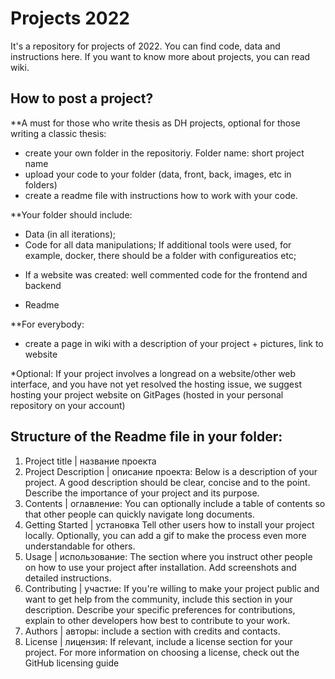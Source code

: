 # Projects 2022

It's a repository for projects of 2022. You can find code, data and instructions here. If you want to know more about projects, you can read wiki.

## How to post a project?

**A must for those who write thesis as DH projects, optional for those writing a classic thesis:

- create your own folder in the repositoriy. Folder name: short project name
- upload your code to your folder (data, front, back, images, etc in folders)
- create a readme file with instructions how to work with your code.

**Your folder should include:

- Data (in all iterations);
- Code for all data manipulations;
If additional tools were used, for example, docker, there should be a folder with configureatios etc;
+ If a website was created: well commented code for the frontend and backend
- Readme

**For everybody:
- create a page in wiki with a description of your project + pictures, link to website


*Optional: If your project involves a longread on a website/other web interface, and you have not yet resolved the hosting issue, we suggest hosting your project website on GitPages (hosted in your personal repository on your account)


## Structure of the Readme file in your folder:

1) Project title | название проекта
2) Project Description | описание проекта: Below is a description of your project. A good description should be clear, concise and to the point. Describe the importance of your project and its purpose.
3) Contents | оглавление: You can optionally include a table of contents so that other people can quickly navigate long documents.
4) Getting Started | установка
Tell other users how to install your project locally. Optionally, you can add a gif to make the process even more understandable for others.
5) Usage | использование: The section where you instruct other people on how to use your project after installation. Add screenshots and detailed instructions.
6) Contributing | участие: If you're willing to make your project public and want to get help from the community, include this section in your description. Describe your specific preferences for contributions, explain to other developers how best to contribute to your work.
7) Authors | авторы: include a section with credits and contacts.
8) License | лицензия: If relevant, include a license section for your project. For more information on choosing a license, check out the GitHub licensing guide
